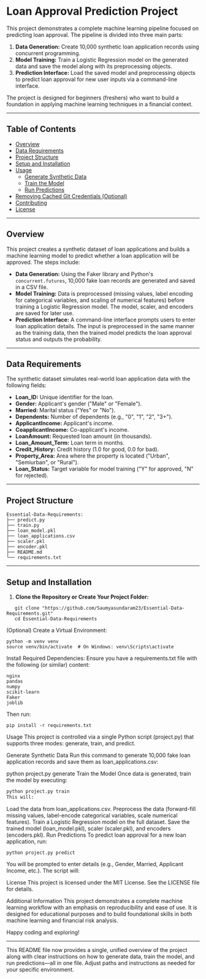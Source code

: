 ﻿# Loan Approval Prediction Project

This project demonstrates a complete machine learning pipeline focused on predicting loan approval. The pipeline is divided into three main parts:

1. **Data Generation:** Create 10,000 synthetic loan application records using concurrent programming.
2. **Model Training:** Train a Logistic Regression model on the generated data and save the model along with its preprocessing objects.
3. **Prediction Interface:** Load the saved model and preprocessing objects to predict loan approval for new user inputs via a command-line interface.

The project is designed for beginners (freshers) who want to build a foundation in applying machine learning techniques in a financial context.

---

## Table of Contents

- [Overview](#overview)
- [Data Requirements](#data-requirements)
- [Project Structure](#project-structure)
- [Setup and Installation](#setup-and-installation)
- [Usage](#usage)
  - [Generate Synthetic Data](#generate-synthetic-data)
  - [Train the Model](#train-the-model)
  - [Run Predictions](#run-predictions)
- [Removing Cached Git Credentials (Optional)](#removing-cached-git-credentials-optional)
- [Contributing](#contributing)
- [License](#license)

---

## Overview

This project creates a synthetic dataset of loan applications and builds a machine learning model to predict whether a loan application will be approved. The steps include:
- **Data Generation:** Using the Faker library and Python's `concurrent.futures`, 10,000 fake loan records are generated and saved in a CSV file.
- **Model Training:** Data is preprocessed (missing values, label encoding for categorical variables, and scaling of numerical features) before training a Logistic Regression model. The model, scaler, and encoders are saved for later use.
- **Prediction Interface:** A command-line interface prompts users to enter loan application details. The input is preprocessed in the same manner as the training data, then the trained model predicts the loan approval status and outputs the probability.

---

## Data Requirements

The synthetic dataset simulates real-world loan application data with the following fields:
- **Loan_ID:** Unique identifier for the loan.
- **Gender:** Applicant's gender ("Male" or "Female").
- **Married:** Marital status ("Yes" or "No").
- **Dependents:** Number of dependents (e.g., "0", "1", "2", "3+").
- **ApplicantIncome:** Applicant's income.
- **CoapplicantIncome:** Co-applicant's income.
- **LoanAmount:** Requested loan amount (in thousands).
- **Loan_Amount_Term:** Loan term in months.
- **Credit_History:** Credit history (1.0 for good, 0.0 for bad).
- **Property_Area:** Area where the property is located ("Urban", "Semiurban", or "Rural").
- **Loan_Status:** Target variable for model training ("Y" for approved, "N" for rejected).

---

## Project Structure
```
Essential-Data-Requirements:
├── predict.py
├── train.py
├── loan_model.pkl
├── loan_applications.csv
├── scaler.pkl
├── encoder.pkl
├── README.md 
└── requirements.txt 
```
---

## Setup and Installation

1. **Clone the Repository or Create Your Project Folder:**

```
   git clone "https://github.com/Saumyasundaram23/Essential-Data-Requirements.git"
   cd Essential-Data-Requirements
```
(Optional) Create a Virtual Environment:

```
python -m venv venv
source venv/bin/activate  # On Windows: venv\Scripts\activate
```
Install Required Dependencies:
Ensure you have a requirements.txt file with the following (or similar) content:
```
nginx
pandas
numpy
scikit-learn
Faker
joblib
```
Then run:
```
pip install -r requirements.txt
```
Usage
This project is controlled via a single Python script (project.py) that supports three modes: generate, train, and predict.

Generate Synthetic Data
Run this command to generate 10,000 fake loan application records and save them as loan_applications.csv:

python project.py generate
Train the Model
Once data is generated, train the model by executing:

```bash
python project.py train
This will:
```
Load the data from loan_applications.csv.
Preprocess the data (forward-fill missing values, label-encode categorical variables, scale numerical features).
Train a Logistic Regression model on the full dataset.
Save the trained model (loan_model.pkl), scaler (scaler.pkl), and encoders (encoders.pkl).
Run Predictions
To predict loan approval for a new loan application, run:

```
python project.py predict
```
You will be prompted to enter details (e.g., Gender, Married, Applicant Income, etc.). The script will:


License
This project is licensed under the MIT License. See the LICENSE file for details.

Additional Information
This project demonstrates a complete machine learning workflow with an emphasis on reproducibility and ease of use. It is designed for educational purposes and to build foundational skills in both machine learning and financial risk analysis.

Happy coding and exploring!

---

This README file now provides a single, unified overview of the project along with clear instructions on how to generate data, train the model, and run predictions—all in one file. Adjust paths and instructions as needed for your specific environment.







